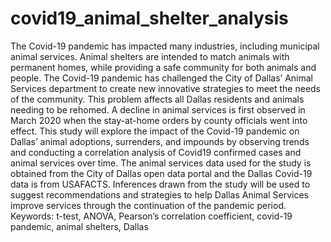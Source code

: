 # covid19_animal_shelter_analysis

The Covid-19 pandemic has impacted many industries, including municipal animal services. Animal shelters are intended to match animals with permanent homes, while providing a safe community for both animals and people.  The Covid-19 pandemic has challenged the City of Dallas’ Animal Services department to create new innovative strategies to meet the needs of the community.  This problem affects all Dallas residents and animals needing to be rehomed. A decline in animal services is first observed in March 2020 when the stay-at-home orders by county officials went into effect. This study will explore the impact of the Covid-19 pandemic on Dallas’ animal adoptions, surrenders, and impounds by observing trends and conducting a correlation analysis of Covid19 confirmed cases and animal services over time. The animal services data used for the study is obtained from the City of Dallas open data portal and the Dallas Covid-19 data is from USAFACTS. Inferences drawn from the study will be used to suggest recommendations and strategies to help Dallas Animal Services improve services through the continuation of the pandemic period.
	Keywords: t-test, ANOVA, Pearson’s correlation coefficient, covid-19 pandemic, animal shelters, Dallas
